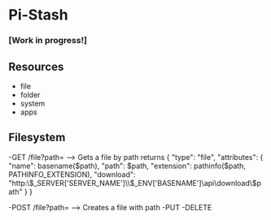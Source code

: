 # Pi-Stash

### [Work in progress!]

## Resources
- file
- folder
- system
- apps

## Filesystem
-GET    /file?path=     --> Gets a file by path
returns {
    "type": "file",
    "attributes": {
        "name": basename($path),
        "path": $path,
        "extension": pathinfo($path, PATHINFO_EXTENSION),
        "download": "http:\\$_SERVER['SERVER_NAME']\\$_ENV['BASENAME']\\api\\download\\$path"
    }
}


-POST   /file?path=     --> Creates a file with path
-PUT
-DELETE